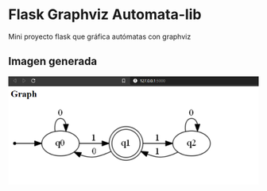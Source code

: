 # Flask Graphviz Automata-lib
Mini proyecto flask que gráfica autómatas con graphviz

## Imagen generada 
![Automata contenido en el proyecto](https://github.com/dangalledi/Flask_Graphviz_Automata-lib/blob/master/doc/imagen_generada.png)
